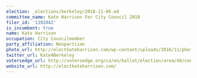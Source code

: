 ```yaml
---
election: _elections/berkeley/2018-11-06.md
committee_name: Kate Harrison For City Council 2018
filer_id: '1392842'
is_incumbent: true
name: Kate Harrison
occupation: City Councilmember
party_affiliation: Nonpartisan
photo_url: http://electkateharrison.com/wp-content/uploads/2016/11/photo-27.jpg
twitter_url: Kate4Berkeley
votersedge_url: http://votersedge.org/ca/en/ballot/election/area/48/contests/contest/15984/candidate/136427election_authority_id=1
website_url: http://electkateharrison.com/
---
```

